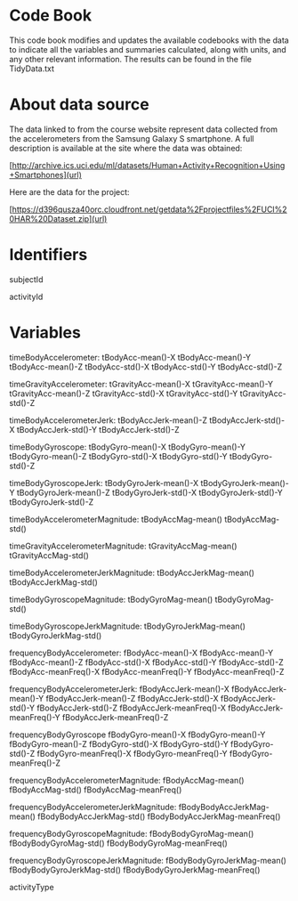 # Code Book

This code book modifies and updates the available codebooks with the data to indicate all the variables and summaries calculated, along with units, and any other relevant information.
The results can be found in the file TidyData.txt


# About data source

The data linked to from the course website represent data collected from the accelerometers from the Samsung Galaxy S smartphone. A full description is available at the site where the data was obtained:

[http://archive.ics.uci.edu/ml/datasets/Human+Activity+Recognition+Using+Smartphones](url)

Here are the data for the project:

[https://d396qusza40orc.cloudfront.net/getdata%2Fprojectfiles%2FUCI%20HAR%20Dataset.zip](url)


# Identifiers

subjectId

activityId


# Variables

timeBodyAccelerometer:
tBodyAcc-mean()-X
tBodyAcc-mean()-Y
tBodyAcc-mean()-Z
tBodyAcc-std()-X
tBodyAcc-std()-Y
tBodyAcc-std()-Z

timeGravityAccelerometer:
tGravityAcc-mean()-X
tGravityAcc-mean()-Y
tGravityAcc-mean()-Z
tGravityAcc-std()-X
tGravityAcc-std()-Y
tGravityAcc-std()-Z

timeBodyAccelerometerJerk:
tBodyAccJerk-mean()-Z
tBodyAccJerk-std()-X
tBodyAccJerk-std()-Y
tBodyAccJerk-std()-Z

timeBodyGyroscope:
tBodyGyro-mean()-X
tBodyGyro-mean()-Y
tBodyGyro-mean()-Z
tBodyGyro-std()-X
tBodyGyro-std()-Y
tBodyGyro-std()-Z

timeBodyGyroscopeJerk:
tBodyGyroJerk-mean()-X
tBodyGyroJerk-mean()-Y
tBodyGyroJerk-mean()-Z
tBodyGyroJerk-std()-X
tBodyGyroJerk-std()-Y
tBodyGyroJerk-std()-Z

timeBodyAccelerometerMagnitude:
tBodyAccMag-mean()
tBodyAccMag-std()

timeGravityAccelerometerMagnitude:
tGravityAccMag-mean()
tGravityAccMag-std()

timeBodyAccelerometerJerkMagnitude:
tBodyAccJerkMag-mean()
tBodyAccJerkMag-std()

timeBodyGyroscopeMagnitude:
tBodyGyroMag-mean()
tBodyGyroMag-std()

timeBodyGyroscopeJerkMagnitude:
tBodyGyroJerkMag-mean()
tBodyGyroJerkMag-std()

frequencyBodyAccelerometer:
fBodyAcc-mean()-X
fBodyAcc-mean()-Y
fBodyAcc-mean()-Z
fBodyAcc-std()-X
fBodyAcc-std()-Y
fBodyAcc-std()-Z
fBodyAcc-meanFreq()-X
fBodyAcc-meanFreq()-Y
fBodyAcc-meanFreq()-Z

frequencyBodyAccelerometerJerk:
fBodyAccJerk-mean()-X
fBodyAccJerk-mean()-Y
fBodyAccJerk-mean()-Z
fBodyAccJerk-std()-X
fBodyAccJerk-std()-Y
fBodyAccJerk-std()-Z
fBodyAccJerk-meanFreq()-X
fBodyAccJerk-meanFreq()-Y
fBodyAccJerk-meanFreq()-Z

frequencyBodyGyroscope
fBodyGyro-mean()-X
fBodyGyro-mean()-Y
fBodyGyro-mean()-Z
fBodyGyro-std()-X
fBodyGyro-std()-Y
fBodyGyro-std()-Z
fBodyGyro-meanFreq()-X
fBodyGyro-meanFreq()-Y
fBodyGyro-meanFreq()-Z

frequencyBodyAccelerometerMagnitude:
fBodyAccMag-mean()
fBodyAccMag-std()
fBodyAccMag-meanFreq()

frequencyBodyAccelerometerJerkMagnitude:
fBodyBodyAccJerkMag-mean()
fBodyBodyAccJerkMag-std()
fBodyBodyAccJerkMag-meanFreq()

frequencyBodyGyroscopeMagnitude:
fBodyBodyGyroMag-mean()
fBodyBodyGyroMag-std()
fBodyBodyGyroMag-meanFreq()

frequencyBodyGyroscopeJerkMagnitude:
fBodyBodyGyroJerkMag-mean()
fBodyBodyGyroJerkMag-std()
fBodyBodyGyroJerkMag-meanFreq()


activityType

